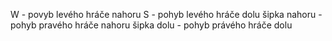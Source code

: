 W - povyb levého hráče nahoru
S - pohyb levého hráče dolu 
šipka nahoru - pohyb pravého hráče nahoru 
šipka dolu - pohyb právého hráče dolu